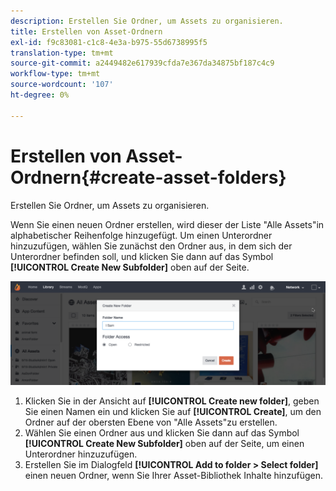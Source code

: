 ```yaml
---
description: Erstellen Sie Ordner, um Assets zu organisieren.
title: Erstellen von Asset-Ordnern
exl-id: f9c83081-c1c8-4e3a-b975-55d6738995f5
translation-type: tm+mt
source-git-commit: a2449482e617939cfda7e367da34875bf187c4c9
workflow-type: tm+mt
source-wordcount: '107'
ht-degree: 0%

---
```


# Erstellen von Asset-Ordnern{#create-asset-folders}

Erstellen Sie Ordner, um Assets zu organisieren.

Wenn Sie einen neuen Ordner erstellen, wird dieser der Liste &quot;Alle Assets&quot;in alphabetischer Reihenfolge hinzugefügt. Um einen Unterordner hinzuzufügen, wählen Sie zunächst den Ordner aus, in dem sich der Unterordner befinden soll, und klicken Sie dann auf das Symbol **[!UICONTROL Create New Subfolder]** oben auf der Seite.

![](assets/LibraryNewFolder-1024x338.png)

1. Klicken Sie in der Ansicht auf **[!UICONTROL Create new folder]**, geben Sie einen Namen ein und klicken Sie auf **[!UICONTROL Create]**, um den Ordner auf der obersten Ebene von &quot;Alle Assets&quot;zu erstellen.
1. Wählen Sie einen Ordner aus und klicken Sie dann auf das Symbol **[!UICONTROL Create New Subfolder]** oben auf der Seite, um einen Unterordner hinzuzufügen.
1. Erstellen Sie im Dialogfeld **[!UICONTROL Add to folder > Select folder]** einen neuen Ordner, wenn Sie Ihrer Asset-Bibliothek Inhalte hinzufügen.
